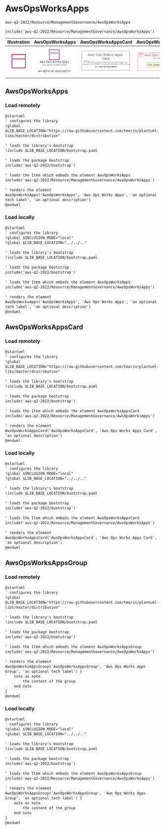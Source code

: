# AwsOpsWorksApps


```text
aws-q2-2022/Resource/ManagementGovernance/AwsOpsWorksApps
```

```text
include('aws-q2-2022/Resource/ManagementGovernance/AwsOpsWorksApps')
```



| Illustration | AwsOpsWorksApps | AwsOpsWorksAppsCard | AwsOpsWorksAppsGroup |
| :---: | :---: | :---: | :---: |
| ![illustration for Illustration](../../../aws-q2-2022/Resource/ManagementGovernance/AwsOpsWorksApps.png) | ![illustration for AwsOpsWorksApps](../../../aws-q2-2022/Resource/ManagementGovernance/AwsOpsWorksApps.Local.png) | ![illustration for AwsOpsWorksAppsCard](../../../aws-q2-2022/Resource/ManagementGovernance/AwsOpsWorksAppsCard.Local.png) | ![illustration for AwsOpsWorksAppsGroup](../../../aws-q2-2022/Resource/ManagementGovernance/AwsOpsWorksAppsGroup.Local.png) |




## AwsOpsWorksApps

### Load remotely
```plantuml
@startuml
' configures the library
!global $LIB_BASE_LOCATION="https://raw.githubusercontent.com/tmorin/plantuml-libs/master/distribution"

' loads the library's bootstrap
!include $LIB_BASE_LOCATION/bootstrap.puml

' loads the package bootstrap
include('aws-q2-2022/bootstrap')

' loads the Item which embeds the element AwsOpsWorksApps
include('aws-q2-2022/Resource/ManagementGovernance/AwsOpsWorksApps')

' renders the element
AwsOpsWorksApps('AwsOpsWorksApps', 'Aws Ops Works Apps', 'an optional tech label', 'an optional description')
@enduml
```

### Load locally
```plantuml
@startuml
' configures the library
!global $INCLUSION_MODE="local"
!global $LIB_BASE_LOCATION="../../.."

' loads the library's bootstrap
!include $LIB_BASE_LOCATION/bootstrap.puml

' loads the package bootstrap
include('aws-q2-2022/bootstrap')

' loads the Item which embeds the element AwsOpsWorksApps
include('aws-q2-2022/Resource/ManagementGovernance/AwsOpsWorksApps')

' renders the element
AwsOpsWorksApps('AwsOpsWorksApps', 'Aws Ops Works Apps', 'an optional tech label', 'an optional description')
@enduml
```

## AwsOpsWorksAppsCard

### Load remotely
```plantuml
@startuml
' configures the library
!global $LIB_BASE_LOCATION="https://raw.githubusercontent.com/tmorin/plantuml-libs/master/distribution"

' loads the library's bootstrap
!include $LIB_BASE_LOCATION/bootstrap.puml

' loads the package bootstrap
include('aws-q2-2022/bootstrap')

' loads the Item which embeds the element AwsOpsWorksAppsCard
include('aws-q2-2022/Resource/ManagementGovernance/AwsOpsWorksApps')

' renders the element
AwsOpsWorksAppsCard('AwsOpsWorksAppsCard', 'Aws Ops Works Apps Card', 'an optional description')
@enduml
```

### Load locally
```plantuml
@startuml
' configures the library
!global $INCLUSION_MODE="local"
!global $LIB_BASE_LOCATION="../../.."

' loads the library's bootstrap
!include $LIB_BASE_LOCATION/bootstrap.puml

' loads the package bootstrap
include('aws-q2-2022/bootstrap')

' loads the Item which embeds the element AwsOpsWorksAppsCard
include('aws-q2-2022/Resource/ManagementGovernance/AwsOpsWorksApps')

' renders the element
AwsOpsWorksAppsCard('AwsOpsWorksAppsCard', 'Aws Ops Works Apps Card', 'an optional description')
@enduml
```

## AwsOpsWorksAppsGroup

### Load remotely
```plantuml
@startuml
' configures the library
!global $LIB_BASE_LOCATION="https://raw.githubusercontent.com/tmorin/plantuml-libs/master/distribution"

' loads the library's bootstrap
!include $LIB_BASE_LOCATION/bootstrap.puml

' loads the package bootstrap
include('aws-q2-2022/bootstrap')

' loads the Item which embeds the element AwsOpsWorksAppsGroup
include('aws-q2-2022/Resource/ManagementGovernance/AwsOpsWorksApps')

' renders the element
AwsOpsWorksAppsGroup('AwsOpsWorksAppsGroup', 'Aws Ops Works Apps Group', 'an optional tech label') {
    note as note
        the content of the group
    end note
}
@enduml
```

### Load locally
```plantuml
@startuml
' configures the library
!global $INCLUSION_MODE="local"
!global $LIB_BASE_LOCATION="../../.."

' loads the library's bootstrap
!include $LIB_BASE_LOCATION/bootstrap.puml

' loads the package bootstrap
include('aws-q2-2022/bootstrap')

' loads the Item which embeds the element AwsOpsWorksAppsGroup
include('aws-q2-2022/Resource/ManagementGovernance/AwsOpsWorksApps')

' renders the element
AwsOpsWorksAppsGroup('AwsOpsWorksAppsGroup', 'Aws Ops Works Apps Group', 'an optional tech label') {
    note as note
        the content of the group
    end note
}
@enduml
```

